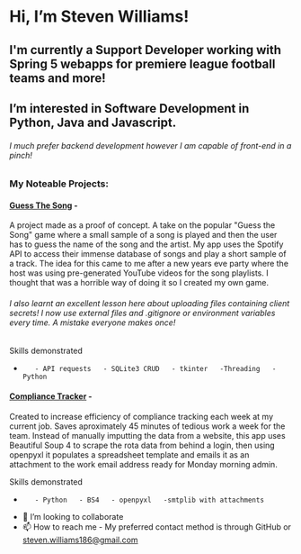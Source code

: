 # Hi, I’m Steven Williams! 
## I'm currently a Support Developer working with Spring 5 webapps for premiere league football teams and more!
## I’m interested in Software Development in Python, Java and Javascript. 

###### I much prefer backend development however I am capable of front-end in a pinch!

### My Noteable Projects:
#### [Guess The Song](https://github.com/swilliams186/gts-python-spotify) - 
A project made as a proof of concept. A take on the popular "Guess the Song" game where a small sample of a song is played and then the user has to guess the name of the song and the artist. My app uses the Spotify API to access their immense database of songs and play a short sample of a track. The idea for this came to me after a new years eve party where the host was using pre-generated YouTube videos for the song playlists. I thought that was a horrible way of doing it so I created my own game.
###### I also learnt an excellent lesson here about uploading files containing client secrets! I now use external files and .gitignore or environment variables every time. A mistake everyone makes once!

Skills demonstrated
-        - API requests   - SQLite3 CRUD   - tkinter   -Threading   - Python 

#### [Compliance Tracker](https://github.com/swilliams186/myJDW_compliance_tracker) - 
Created to increase efficiency of compliance tracking each week at my current job. Saves aproximately 45 minutes of tedious work a week for the team.  Instead of manually imputting the data from a website, this app uses Beautiful Soup 4 to scrape the rota data from behind a login, then using openpyxl it populates a spreadsheet template and emails it as an attachment to the work email address ready for Monday morning admin. 

Skills demonstrated
-        - Python   - BS4   - openpyxl   -smtplib with attachments

- 💞️ I’m looking to collaborate
- 📫 How to reach me - My preferred contact method is through GitHub or steven.williams186@gmail.com

<!---
swilliams186/swilliams186 is a ✨ special ✨ repository because its `README.md` (this file) appears on your GitHub profile.
You can click the Preview link to take a look at your changes.
--->
